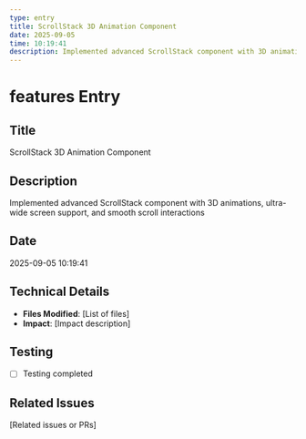 ```yaml
---
type: entry
title: ScrollStack 3D Animation Component
date: 2025-09-05
time: 10:19:41
description: Implemented advanced ScrollStack component with 3D animations, ultra-wide screen support, and smooth scroll interactions
---
```


# features Entry

## Title
ScrollStack 3D Animation Component

## Description
Implemented advanced ScrollStack component with 3D animations, ultra-wide screen support, and smooth scroll interactions

## Date
2025-09-05 10:19:41

## Technical Details
- **Files Modified**: [List of files]
- **Impact**: [Impact description]

## Testing
- [ ] Testing completed

## Related Issues
[Related issues or PRs]